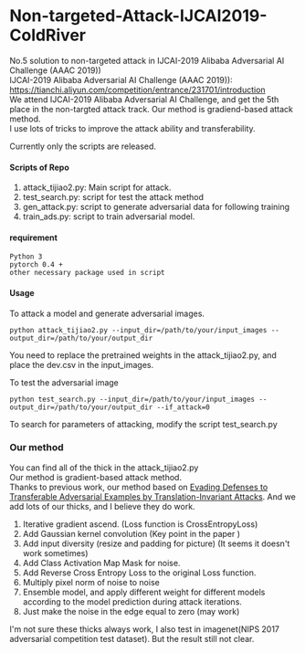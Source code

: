 # Non-targeted-Attack-IJCAI2019-ColdRiver
No.5 solution to non-targeted attack in IJCAI-2019 Alibaba Adversarial AI Challenge (AAAC 2019))  
IJCAI-2019 Alibaba Adversarial AI Challenge (AAAC 2019)): https://tianchi.aliyun.com/competition/entrance/231701/introduction  
We attend IJCAI-2019 Alibaba Adversarial AI Challenge, and get the 5th place in the non-targted attack track.
Our method is gradiend-based attack method.  
I use lots of tricks to improve the attack ability and transferability.
  
Currently only the scripts are released.

#### Scripts of Repo  
1. attack_tijiao2.py:  Main script for attack.
2. test_search.py: script for test the attack method
3. gen_attack.py: script to generate adversarial data for following training
4. train_ads.py: script to train adversarial model.

#### requirement
```
Python 3
pytorch 0.4 +
other necessary package used in script
```

#### Usage
To attack a model and generate adversarial images.
```
python attack_tijiao2.py --input_dir=/path/to/your/input_images --output_dir=/path/to/your/output_dir 
```
You need to replace the pretrained weights in the attack_tijiao2.py, and place the dev.csv in the input_images. 

To test the adversarial image
```
python test_search.py --input_dir=/path/to/your/input_images --output_dir=/path/to/your/output_dir --if_attack=0
```

To search for parameters of attacking, modify the script test_search.py

### Our method
You can find all of the thick in the attack_tijiao2.py  
Our method is gradient-based attack method.  
Thanks to previous work, our method based on [Evading Defenses to Transferable Adversarial Examples by Translation-Invariant Attacks](https://arxiv.org/abs/1904.02884). And we add lots of our thicks, and I believe they do work.  
1. Iterative gradient ascend.  (Loss function is CrossEntropyLoss)    
2. Add Gaussian kernel convolution (Key point in the paper <Evading Defenses to Transferable Adversarial Examples by Translation-Invariant Attacks>)     
3. Add input diversity (resize and padding for picture) (It seems it doesn't work sometimes)  
4. Add Class Activation Map Mask for noise.  
5. Add Reverse Cross Entropy Loss to the original Loss function.  
6. Multiply pixel norm of noise to noise  
7. Ensemble model, and apply different weight for different models according to the model prediction during attack iterations.  
8. Just make the noise in the edge equal to zero  (may work)  

I'm not sure these thicks always work, I also test in imagenet(NIPS 2017 adversarial competition test dataset). But the result still not clear.

